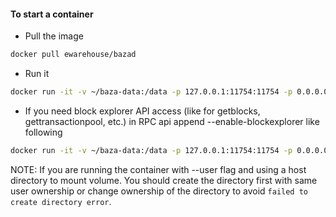#### To start a container

-   Pull the image

```bash
docker pull ewarehouse/bazad
```

-   Run it

```bash
docker run -it -v ~/baza-data:/data -p 127.0.0.1:11754:11754 -p 0.0.0.0:11753:11753 ewarehouse/bazad
```

-   If you need block explorer API access (like for getblocks, gettransactionpool, etc.) in RPC api append --enable-blockexplorer like following

```bash
docker run -it -v ~/baza-data:/data -p 127.0.0.1:11754:11754 -p 0.0.0.0:11753:11753 ewarehouse/bazad --enable-blockexplorer
```

NOTE: If you are running the container with --user flag and using a host directory to mount volume. You should create the directory first with same user ownership or change ownership of the directory to avoid `failed to create directory error`.

